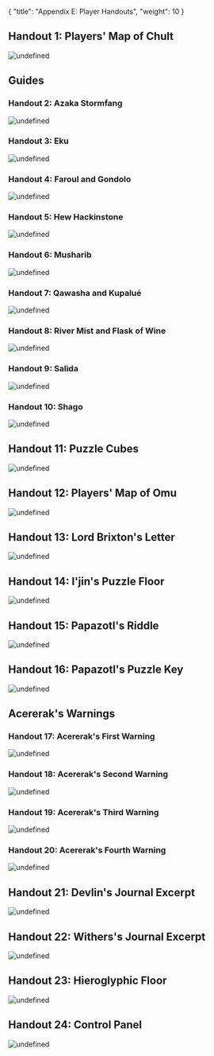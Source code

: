 {
  "title": "Appendix E: Player Handouts",
  "weight": 10
}

## Handout 1: Players' Map of Chult

![undefined](adventure/ToA/039-ph01.jpg)

## Guides

### Handout 2: Azaka Stormfang

![undefined](adventure/ToA/040-ph02.jpg)

### Handout 3: Eku

![undefined](adventure/ToA/041-ph03.jpg)

### Handout 4: Faroul and Gondolo

![undefined](adventure/ToA/042-ph04.jpg)

### Handout 5: Hew Hackinstone

![undefined](adventure/ToA/043-ph05.jpg)

### Handout 6: Musharib

![undefined](adventure/ToA/044-ph06.jpg)

### Handout 7: Qawasha and Kupalué

![undefined](adventure/ToA/045-ph07.jpg)

### Handout 8: River Mist and Flask of Wine

![undefined](adventure/ToA/046-ph08.jpg)

### Handout 9: Salida

![undefined](adventure/ToA/047-ph09.jpg)

### Handout 10: Shago

![undefined](adventure/ToA/048-ph10.jpg)

## Handout 11: Puzzle Cubes

![undefined](adventure/ToA/049-ph11.png)

## Handout 12: Players' Map of Omu

![undefined](adventure/ToA/050-ph12.jpg)

## Handout 13: Lord Brixton's Letter

![undefined](adventure/ToA/051-ph13.png)

## Handout 14: I'jin's Puzzle Floor

![undefined](adventure/ToA/052-ph14.png)

## Handout 15: Papazotl's Riddle

![undefined](adventure/ToA/053-ph15.png)

## Handout 16: Papazotl's Puzzle Key

![undefined](adventure/ToA/054-ph16.png)

## Acererak's Warnings

### Handout 17: Acererak's First Warning

![undefined](adventure/ToA/055-ph17.png)

### Handout 18: Acererak's Second Warning

![undefined](adventure/ToA/056-ph18.png)

### Handout 19: Acererak's Third Warning

![undefined](adventure/ToA/057-ph19.png)

### Handout 20: Acererak's Fourth Warning

![undefined](adventure/ToA/058-ph20.png)

## Handout 21: Devlin's Journal Excerpt

![undefined](adventure/ToA/059-ph21.png)

## Handout 22: Withers's Journal Excerpt

![undefined](adventure/ToA/060-ph22.png)

## Handout 23: Hieroglyphic Floor

![undefined](adventure/ToA/061-ph23.png)

## Handout 24: Control Panel

![undefined](adventure/ToA/062-ph24.jpg)